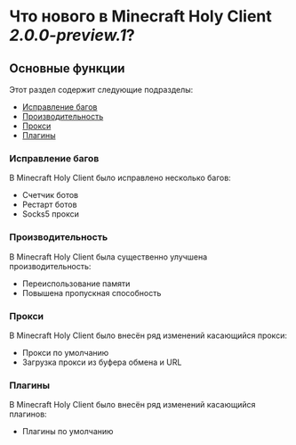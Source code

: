 # Что нового в Minecraft Holy Client *2.0.0-preview.1*?

## Основные функции

Этот раздел содержит следующие подразделы:

- [Исправление багов](#исправление-багов)
- [Производительность](#производительность)
- [Прокси](#прокси)
- [Плагины](#плагины)

### Исправление багов

В Minecraft Holy Client было исправлено несколько багов:
- Счетчик ботов
- Рестарт ботов
- Socks5 прокси


### Производительность

В Minecraft Holy Client была существенно улучшена производительность:
- Переиспользование памяти
- Повышена пропускная способность

### Прокси

В Minecraft Holy Client было внесён ряд изменений касающийся прокси:

- Прокси по умолчанию
- Загрузка прокси из буфера обмена и URL

### Плагины

В Minecraft Holy Client было внесён ряд изменений касающийся плагинов:

- Плагины по умолчанию